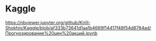 # Kaggle
https://nbviewer.jupyter.org/github/Kirill-Shokhin/Kaggle/blob/af333b73641d1aa1b4669f14417f48f54d8784ad/Прогнозирование%20цен%20акций.ipynb
